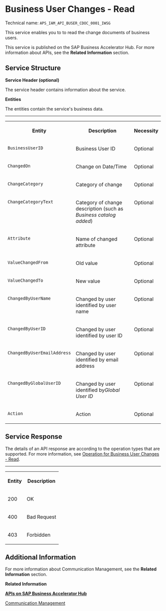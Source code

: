 <!-- loio1c042caa1d7142da8de5260bee663864 -->

# Business User Changes - Read



Technical name: `APS_IAM_API_BUSER_CDOC_0001_IWSG`

This service enables you to to read the change documents of business users.

This service is published on the SAP Business Accelerator Hub. For more information about APIs, see the **Related Information** section.



<a name="loio1c042caa1d7142da8de5260bee663864__BusinessUserChangesServiceSturcture"/>

## Service Structure

**Service Header \(optional\)**

The service header contains information about the service.

**Entities**

The entities contain the service's business data.

****


<table>
<tr>
<th valign="top">

Entity

</th>
<th valign="top">

Description

</th>
<th valign="top">

Necessity

</th>
</tr>
<tr>
<td valign="top">

`BusinessUserID` 

</td>
<td valign="top">

Business User ID

</td>
<td valign="top">

Optional

</td>
</tr>
<tr>
<td valign="top">

`ChangedOn`

</td>
<td valign="top">

Change on Date/Time

</td>
<td valign="top">

Optional

</td>
</tr>
<tr>
<td valign="top">

`ChangeCategory`

</td>
<td valign="top">

Category of change

</td>
<td valign="top">

Optional

</td>
</tr>
<tr>
<td valign="top">

`ChangeCategoryText`

</td>
<td valign="top">

Category of change description \(such as *Business catalog added*\)

</td>
<td valign="top">

Optional

</td>
</tr>
<tr>
<td valign="top">

`Attribute`

</td>
<td valign="top">

Name of changed attribute

</td>
<td valign="top">

Optional

</td>
</tr>
<tr>
<td valign="top">

`ValueChangedFrom`

</td>
<td valign="top">

Old value

</td>
<td valign="top">

Optional

</td>
</tr>
<tr>
<td valign="top">

`ValueChangedTo`

</td>
<td valign="top">

New value

</td>
<td valign="top">

Optional

</td>
</tr>
<tr>
<td valign="top">

`ChangedByUserName`

</td>
<td valign="top">

Changed by user identified by user name

</td>
<td valign="top">

Optional

</td>
</tr>
<tr>
<td valign="top">

`ChangedByUserID`

</td>
<td valign="top">

Changed by user identified by user ID

</td>
<td valign="top">

Optional

</td>
</tr>
<tr>
<td valign="top">

`ChangedByUserEmailAddress`

</td>
<td valign="top">

Changed by user identified by email address

</td>
<td valign="top">

Optional

</td>
</tr>
<tr>
<td valign="top">

`ChangedByGlobalUserID`

</td>
<td valign="top">

Changed by user identified by*Global User ID*

</td>
<td valign="top">

Optional

</td>
</tr>
<tr>
<td valign="top">

`Action`

</td>
<td valign="top">

Action

</td>
<td valign="top">

Optional

</td>
</tr>
</table>



## Service Response

The details of an API response are according to the operation types that are supported. For more information, see [Operation for Business User Changes - Read](operation-for-business-user-changes-read-c85065d.md).

****


<table>
<tr>
<th valign="top">

Entity

</th>
<th valign="top">

Description

</th>
</tr>
<tr>
<td valign="top">

200

</td>
<td valign="top">

OK

</td>
</tr>
<tr>
<td valign="top">

400

</td>
<td valign="top">

Bad Request

</td>
</tr>
<tr>
<td valign="top">

403

</td>
<td valign="top">

Forbidden

</td>
</tr>
</table>



<a name="loio1c042caa1d7142da8de5260bee663864__section_xwc_t4f_zkb"/>

## Additional Information

For more information about Communication Management, see the **Related Information** section.

**Related Information**  


[**APIs on SAP Business Accelerator Hub**](https://help.sap.com/docs/SAP_S4HANA_CLOUD/0f69f8fb28ac4bf48d2b57b9637e81fa/1e60f14bdc224c2c975c8fa8bcfd7f3f.html?version=latest)

[Communication Management](../50-administration-and-ops/communication-management-2e84a10.md "The communication management apps allow you to integrate your system or solution with other systems to enable data exchange.")


